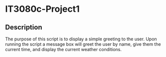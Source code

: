 # IT3080c-Project1

## Description
The purpose of this script is to display a simple greeting to the user. Upon running the script a message box will greet the user by name, give them the current time, and display the current weather conditions.